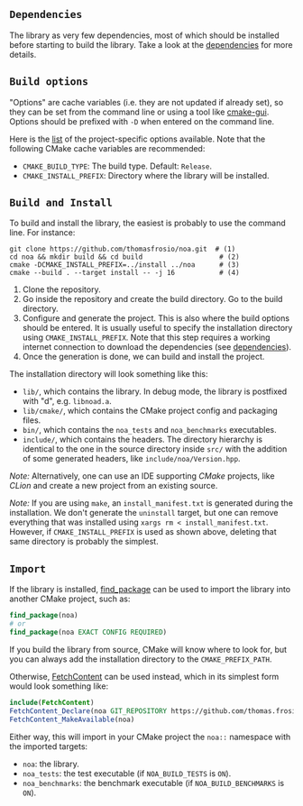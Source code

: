 ## `Dependencies`

The library as very few dependencies, most of which should be installed before starting to build the library. Take a look at the [dependencies](000_dependencies.md) for more details.


## `Build options`

"Options" are cache variables (i.e. they are not updated if already set), so they can be set from the command line or using a tool like [cmake-gui](https://cmake.org/cmake/help/latest/manual/cmake-gui.1.html). Options should be prefixed with `-D` when entered on the command line.

Here is the [list](../cmake/utils/ProjectOptions.cmake) of the project-specific options available. Note that the following CMake cache variables are recommended:
- `CMAKE_BUILD_TYPE`: The build type. Default: `Release`.
- `CMAKE_INSTALL_PREFIX`: Directory where the library will be installed.

## `Build and Install`

To build and install the library, the easiest is probably to use the command line. For instance:

```shell
git clone https://github.com/thomasfrosio/noa.git  # (1)
cd noa && mkdir build && cd build                   # (2)
cmake -DCMAKE_INSTALL_PREFIX=../install ../noa      # (3)
cmake --build . --target install -- -j 16           # (4)
```

1. Clone the repository.
2. Go inside the repository and create the build directory. Go to the build directory.
3. Configure and generate the project. This is also where the build options should be entered. It is usually useful to specify the installation directory using `CMAKE_INSTALL_PREFIX`. Note that this step requires a working internet 
   connection to download the dependencies (see [dependencies](000_dependencies.md)).
4. Once the generation is done, we can build and install the project.

The installation directory will look something like this:

- `lib/`, which contains the library. In debug mode, the library is postfixed with "d", e.g. `libnoad.a`.
- `lib/cmake/`, which contains the CMake project config and packaging files.
- `bin/`, which contains the `noa_tests` and `noa_benchmarks` executables.
- `include/`, which contains the headers. The directory hierarchy is identical to the one in the source directory inside `src/` with the addition of some generated headers, like `include/noa/Version.hpp`.

_Note:_ Alternatively, one can use an IDE supporting _CMake_ projects, like _CLion_ and create a new project from an existing source.

_Note:_ If you are using `make`, an `install_manifest.txt` is generated during the installation. We don't generate the `uninstall` target, but one can remove everything that was installed using ``xargs rm < install_manifest.txt``. However, if `CMAKE_INSTALL_PREFIX` is used as shown above, deleting that same directory is probably the simplest.

## `Import`

If the library is installed, [find_package](https://cmake.org/cmake/help/latest/command/find_package.html?highlight=find_package) can be used to import the library into another CMake project, such as:
```cmake
find_package(noa)
# or
find_package(noa EXACT CONFIG REQUIRED)
```
If you build the library from source, CMake will know where to look for, but you can always add the installation directory to the `CMAKE_PREFIX_PATH`.

Otherwise, [FetchContent](https://cmake.org/cmake/help/latest/module/FetchContent.html) can be used instead, which in 
its simplest form would look something like:

```cmake
include(FetchContent)
FetchContent_Declare(noa GIT_REPOSITORY https://github.com/thomas.frosio/noa.git)
FetchContent_MakeAvailable(noa)
```

Either way, this will import in your CMake project the `noa::` namespace with the imported targets:
- `noa`: the library.
- `noa_tests`: the test executable (if `NOA_BUILD_TESTS` is `ON`).
- `noa_benchmarks`: the benchmark executable (if `NOA_BUILD_BENCHMARKS` is `ON`).
